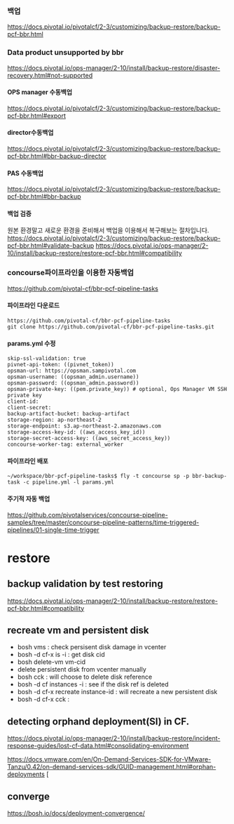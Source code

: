 ### 백업
https://docs.pivotal.io/pivotalcf/2-3/customizing/backup-restore/backup-pcf-bbr.html

### Data product unsupported by bbr
https://docs.pivotal.io/ops-manager/2-10/install/backup-restore/disaster-recovery.html#not-supported




#### OPS manager 수동백업
https://docs.pivotal.io/pivotalcf/2-3/customizing/backup-restore/backup-pcf-bbr.html#export

#### director수동백업
https://docs.pivotal.io/pivotalcf/2-3/customizing/backup-restore/backup-pcf-bbr.html#bbr-backup-director

#### PAS 수동백업
https://docs.pivotal.io/pivotalcf/2-3/customizing/backup-restore/backup-pcf-bbr.html#bbr-backup

#### 백업 검증
원본 환경말고 새로운 환경을 준비해서 백업을 이용해서 복구해보는 절차입니다.
https://docs.pivotal.io/pivotalcf/2-3/customizing/backup-restore/backup-pcf-bbr.html#validate-backup
https://docs.pivotal.io/ops-manager/2-10/install/backup-restore/restore-pcf-bbr.html#compatibility


### concourse파이프라인을 이용한 자동백업
https://github.com/pivotal-cf/bbr-pcf-pipeline-tasks

#### 파이프라인 다운로드
```
https://github.com/pivotal-cf/bbr-pcf-pipeline-tasks
git clone https://github.com/pivotal-cf/bbr-pcf-pipeline-tasks.git
```
#### params.yml 수정 
```
skip-ssl-validation: true
pivnet-api-token: ((pivnet_token))
opsman-url: https://opsman.sampivotal.com
opsman-username: ((opsman_admin.username))
opsman-password: ((opsman_admin.password))
opsman-private-key: ((pem.private_key)) # optional, Ops Manager VM SSH private key
client-id:
client-secret:
backup-artifact-bucket: backup-artifact
storage-region: ap-northeast-2
storage-endpoint: s3.ap-northeast-2.amazonaws.com
storage-access-key-id: ((aws_access_key_id))
storage-secret-access-key: ((aws_secret_access_key))
concourse-worker-tag: external_worker
```
#### 파이프라인 배포
```
~/workspace/bbr-pcf-pipeline-tasks$ fly -t concourse sp -p bbr-backup-task -c pipeline.yml -l params.yml
```
#### 주기적 자동 백업
https://github.com/pivotalservices/concourse-pipeline-samples/tree/master/concourse-pipeline-patterns/time-triggered-pipelines/01-single-time-trigger


# restore
## backup validation by test restoring
https://docs.pivotal.io/ops-manager/2-10/install/backup-restore/restore-pcf-bbr.html#compatibility

## recreate vm and persistent disk
- bosh vms : check persisent disk damage in vcenter
- bosh -d cf-x is -i : get disk cid
- bosh delete-vm vm-cid
- delete persistent disk from vcenter manually
- bosh cck : will choose to delete disk reference
- bosh -d cf instances -i : see if the disk ref is deleted
- bosh -d cf-x recreate instance-id : will recreate a new persistent disk
- bosh -d cf-x cck : 

## detecting orphand deployment(SI) in CF.

https://docs.pivotal.io/ops-manager/2-10/install/backup-restore/incident-response-guides/lost-cf-data.html#consolidating-environment

https://docs.vmware.com/en/On-Demand-Services-SDK-for-VMware-Tanzu/0.42/on-demand-services-sdk/GUID-management.html#orphan-deployments
[
## converge
https://bosh.io/docs/deployment-convergence/
